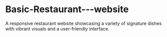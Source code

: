 # Basic-Restaurant---website
A responsive restaurant website showcasing a variety of signature dishes with vibrant visuals and a user-friendly interface. 
